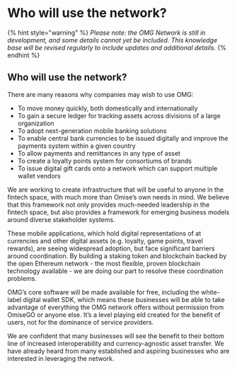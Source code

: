 # Who will use the network?

{% hint style="warning" %}
_Please note: the OMG Network is still in development, and some details cannot yet be included. This knowledge base will be revised regularly to include updates and additional details._
{% endhint %}

## Who will use the network?

There are many reasons why companies may wish to use OMG:

* To move money quickly, both domestically and internationally
* To gain a secure ledger for tracking assets across divisions of a large organization
* To adopt next-generation mobile banking solutions
* To enable central bank currencies to be issued digitally and improve the payments system within a given country
* To allow payments and remittances in any type of asset
* To create a loyalty points system for consortiums of brands
* To issue digital gift cards onto a network which can support multiple wallet vendors

We are working to create infrastructure that will be useful to anyone in the fintech space, with much more than Omise’s own needs in mind. We believe that this framework not only provides much-needed leadership in the fintech space, but also provides a framework for emerging business models around diverse stakeholder systems.

These mobile applications, which hold digital representations of at currencies and other digital assets \(e.g. loyalty, game points, travel rewards\), are seeing widespread adoption, but face significant barriers around coordination. By building a staking token and blockchain backed by the open Ethereum network - the most flexible, proven blockchain technology available - we are doing our part to resolve these coordination problems.

OMG’s core software will be made available for free, including the white-label digital wallet SDK, which means these businesses will be able to take advantage of everything the OMG network offers without permission from OmiseGO or anyone else. It’s a level playing eld created for the benefit of users, not for the dominance of service providers.

We are confident that many businesses will see the benefit to their bottom line of increased interoperability and currency-agnostic asset transfer. We have already heard from many established and aspiring businesses who are interested in leveraging the network.  


